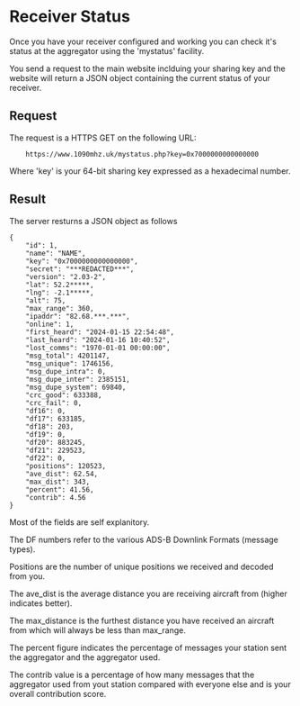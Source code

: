 # Receiver Status

Once you have your receiver configured and working you can check it's
status at the aggregator using the 'mystatus' facility.

You send a request to the main website inclduing your sharing key and the
website will return a JSON object containing the current status of your
receiver.


## Request

The request is a HTTPS GET on the following URL:

```
    https://www.1090mhz.uk/mystatus.php?key=0x7000000000000000
```

Where 'key' is your 64-bit sharing key expressed as a hexadecimal number.


## Result

The server resturns a JSON object as follows

```
{
    "id": 1,
    "name": "NAME",
    "key": "0x7000000000000000",
    "secret": "***REDACTED***",
    "version": "2.03-2",
    "lat": 52.2*****,
    "lng": -2.1*****,
    "alt": 75,
    "max_range": 360,
    "ipaddr": "82.68.***.***",
    "online": 1,
    "first_heard": "2024-01-15 22:54:48",
    "last_heard": "2024-01-16 10:40:52",
    "lost_comms": "1970-01-01 00:00:00",
    "msg_total": 4201147,
    "msg_unique": 1746156,
    "msg_dupe_intra": 0,
    "msg_dupe_inter": 2385151,
    "msg_dupe_system": 69840,
    "crc_good": 633388,
    "crc_fail": 0,
    "df16": 0,
    "df17": 633185,
    "df18": 203,
    "df19": 0,
    "df20": 883245,
    "df21": 229523,
    "df22": 0,
    "positions": 120523,
    "ave_dist": 62.54,
    "max_dist": 343,
    "percent": 41.56,
    "contrib": 4.56
}
```

Most of the fields are self explanitory.

The DF numbers refer to the various ADS-B Downlink Formats (message types).

Positions are the number of unique positions we received and decoded from you.

The ave_dist is the average distance you are receiving aircraft from (higher indicates
better).

The max_distance is the furthest distance you have received an aircraft from
which will always be less than max_range.

The percent figure indicates the percentage of messages your station sent
the aggregator and the aggregator used.

The contrib value is a percentage of how many messages that the aggregator
used from yout station compared with everyone else and is your overall
contribution score.

